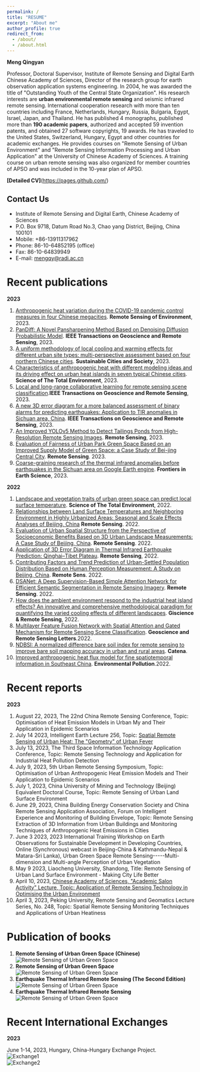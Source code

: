 ```yaml
---
permalink: /
title: "RESUME"
excerpt: "About me"
author_profile: true
redirect_from: 
  - /about/
  - /about.html
---
```


**Meng Qingyan**

Professor, Doctoral Supervisor, Institute of Remote Sensing and Digital Earth Chinese Academy of Sciences, Director of the research group for earth observation application systems engineering. In 2004, he was awarded the title of "Outstanding Youth of the Central State Organization".
His research interests are **urban environmental remote sensing** and seismic infrared remote sensing. International cooperation research with more than ten countries including France, Netherlands, Hungary, Russia, Bulgaria, Egypt, Israel, Japan, and Thailand. 
He has published 4 monographs, published more than **190 academic papers**, authorized and accepted 59 invention patents, and obtained 27 software copyrights, 19 awards. He has traveled to the United States, Switzerland, Hungary, Egypt and other countries for academic exchanges.
He provides courses on "Remote Sensing of Urban Environment" and "Remote Sensing Information Processing and Urban Application" at the University of Chinese Academy of Sciences. A training course on urban remote sensing was also organized for member countries of APSO and was included in the 10-year plan of APSO.

**[Detailed CV]**(https://pages.github.com/)

Contact Us
------

- Institute of Remote Sensing and Digital Earth, Chinese Academy of Sciences
- P.O. Box 9718, Datum Road No.3, Chao yang District, Beijing, China 100101 
- Mobile: +86-13911317962
- Phone: 86-10-64852195 (office)
- Fax:  86-10-64839949
- E-mail: mengqy@radi.ac.cn


# Recent publications

**2023**

1. [Anthropogenic heat variation during the COVID-19 pandemic control measures in four Chinese megacities](https://www.sciencedirect.com/science/article/pii/S0034425723001530). **Remote Sensing of Environment**, 2023.
2. [PanDiff: A Novel Pansharpening Method Based on Denoising Diffusion Probabilistic Model](https://ieeexplore.ieee.org/abstract/document/10136205). **IEEE Transactions on Geoscience and Remote Sensing**, 2023.
3. [A uniform methodology of local cooling and warming effects for different urban site types: multi-perspective assessment based on four northern Chinese cities](https://www.sciencedirect.com/science/article/abs/pii/S2210670723002639). **Sustainable Cities and Society**, 2023.
4. [Characteristics of anthropogenic heat with different modeling ideas and its driving effect on urban heat islands in seven typical Chinese cities](https://www.sciencedirect.com/science/article/abs/pii/S0048969723026104). **Science of The Total Environment**, 2023.
5. [Local and long-range collaborative learning for remote sensing scene classification](https://ieeexplore.ieee.org/abstract/document/10093899).**IEEE Transactions on Geoscience and Remote Sensing**, 2023. 
6. [A new 3D error diagram for a more balanced assessment of binary alarms for predicting earthquakes: Application to TIR anomalies in Sichuan area, China](https://ieeexplore.ieee.org/abstract/document/10175874). **IEEE Transactions on Geoscience and Remote Sensing**, 2023. 
7. [An Improved YOLOv5 Method to Detect Tailings Ponds from High-Resolution Remote Sensing Images](https://www.mdpi.com/2072-4292/15/7/1796). **Remote Sensing**, 2023.
8. [Evaluation of Fairness of Urban Park Green Space Based on an Improved Supply Model of Green Space: a Case Study of Bei-jing Central City](https://www.mdpi.com/2072-4292/15/1/244). **Remote Sensing**. 2023.
9. [Coarse-graining research of the thermal infrared anomalies before earthquakes in the Sichuan area on Google Earth engine](https://www.frontiersin.org/articles/10.3389/feart.2023.1101165/full). **Frontiers in Earth Science**, 2023.


**2022**

1. [Landscape and vegetation traits of urban green space can predict local surface temperature](https://www.sciencedirect.com/science/article/abs/pii/S0048969722010981). **Science of The Total Environment**, 2022.
2. [Relationships between Land Surface Temperatures and Neighboring Environment in Highly Urbanized Areas: Seasonal and Scale Effects Analyses of Beijing, China](https://www.mdpi.com/2072-4292/14/17/4340) **Remote Sensing**. 2022.
3. [Evaluation of Urban Spatial Structure from the Perspective of Socioeconomic Benefits Based on 3D Urban Landscape Measurements: A Case Study of Beijing, China](https://www.mdpi.com/2072-4292/14/21/5511). **Remote Sensing**. 2022.
4. [Application of 3D Error Diagram in Thermal Infrared Earthquake Prediction: Qinghai–Tibet Plateau](https://www.mdpi.com/2072-4292/14/23/5925). **Remote Sensing**, 2022.
5. [Contributing Factors and Trend Prediction of Urban-Settled Population Distribution Based on Human Perception Measurement: A Study on Beijing, China](https://www.mdpi.com/2072-4292/14/16/3965). **Remote Sens**. 2022.
6. [DSANet: A Deep Supervision-Based Simple Attention Network for Efficient Semantic Segmentation in Remote Sensing Imagery](https://www.mdpi.com/2072-4292/14/21/5399). **Remote Sensing**. 2022. 
7. [How does the ambient environment respond to the industrial heat island effects? An innovative and comprehensive methodological paradigm for quantifying the varied cooling effects of different landscapes](https://www.tandfonline.com/doi/full/10.1080/15481603.2022.2127463). **Giscience & Remote Sensing**, 2022.
8. [Multilayer Feature Fusion Network with Spatial Attention and Gated Mechanism for Remote Sensing Scene Classification](https://ieeexplore.ieee.org/abstract/document/9770786). **Geoscience and Remote Sensing Letters**.2022.
9. [NDBSI: A normalized difference bare soil index for remote sensing to improve bare soil mapping accuracy in urban and rural areas](https://www.sciencedirect.com/science/article/abs/pii/S034181622200251X). **Catena**.
10. [Improved anthropogenic heat flux model for fine spatiotemporal information in Southeast China](https://www.sciencedirect.com/science/article/abs/pii/S0269749122001312). **Environmental Pollution**.2022.


Recent reports 
======

**2023**

1. August 22, 2023, The 22nd China Remote Sensing Conference, Topic: Optimisation of Heat Emission Models in Urban My and Their Application in Epidemic Scenarios
2. July 14 2023, Intelligent Earth Lecture 256, Topic: [Spatial Remote Sensing of Urban Heat: The "Geometry" of Urban Fever](https://mp.weixin.qq.com/s/pcaTNcx6dlQbaNsOlsxVYQ)
3. July 13, 2023, The Third Space Information Technology Application Conference, Topic: Remote Sensing Technology and Application for Industrial Heat Pollution Detection
4. July 9, 2023, 5th Urban Remote Sensing Symposium, Topic: Optimisation of Urban Anthropogenic Heat Emission Models and Their Application to Epidemic Scenarios
5. July 1, 2023, China University of Mining and Technology (Beijing) Equivalent Doctoral Course, Topic: Remote Sensing of Urban Land Surface Environment
6. June 29, 2023, China Building Energy Conservation Society and China Remote Sensing Application Association, Forum on Intelligent Experience and Monitoring of Building Envelope, Topic: Remote Sensing Extraction of 3D Information from Urban Buildings and Monitoring Techniques of Anthropogenic Heat Emissions in Cities
7. June 3 2023, 2023 International Training Workshop on Earth Observations for Sustainable Development in Developing Countries, Online (Synchronous) webcast in Beijing-China & Kathmandu-Nepal & Matara-Sri Lanka), Urban Green Space Remote Sensing-----Multi-dimension and Multi-angle Perception of Urban Vegetation
8. May 9 2023, Liaocheng University, Shandong, Title: Remote Sensing of Urban Land Surface Environment - Making City Life Better
9. April 10, 2023, [Chinese Academy of Sciences, "Academic Salon Activity" Lecture, Topic: Application of Remote Sensing Technology in Optimising the Urban Environment](https://idea.cas.cn/viewconf.action?docid=84483#baogao1)
10. April 3, 2023, Peking University, Remote Sensing and Geomatics Lecture Series, No. 248, Topic: Spatial Remote Sensing Monitoring Techniques and Applications of Urban Heatiness

Publication of books 
======
1. **Remote Sensing of Urban Green Space (Chinese)** <br>![Remote Sensing of Urban Green Space](城市绿度空间遥感.jpg)
2. **Remote Sensing of Urban Green Space** <br>![Remote Sensing of Urban Green Space](图片1.png)
3. **Earthquake Thermal Infrared Remote Sensing (The Second Edition)** <br>![Remote Sensing of Urban Green Space](地震红外遥感第二版.jpg)
4. **Earthquake Thermal Infrared Remote Sensing** <br>![Remote Sensing of Urban Green Space](地震红外遥感.jpg)

Recent International Exchanges
======

**2023**

June 1-14, 2023, Hungary, China-Hungary Exchange Project.<br>![Exchange1](Exchange1.jpg)
<br>![Exchange2](Exchange2.jpg)


